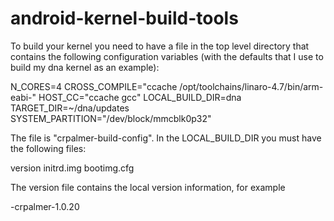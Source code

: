 android-kernel-build-tools
==========================

To build your kernel you need to have a file in the top level
directory that contains the following configuration variables
(with the defaults that I use to build my dna kernel as an
example):

N_CORES=4
CROSS_COMPILE="ccache /opt/toolchains/linaro-4.7/bin/arm-eabi-"
HOST_CC="ccache gcc"
LOCAL_BUILD_DIR=dna
TARGET_DIR=~/dna/updates
SYSTEM_PARTITION="/dev/block/mmcblk0p32"

The file is "crpalmer-build-config".  In the LOCAL_BUILD_DIR you
must have the following files:

version
initrd.img
bootimg.cfg

The version file contains the local version information, for example

-crpalmer-1.0.20

